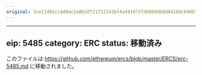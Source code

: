 ```yaml
---
original: 3ce11d02cc4d84c2e8b2df21f22143bf4a441972fd6868db0d841b0cb48b7e15
---
```


---
eip: 5485
category: ERC
status: 移動済み
---

このファイルは https://github.com/ethereum/ercs/blob/master/ERCS/erc-5485.md に移動されました。